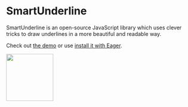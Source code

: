 # SmartUnderline

SmartUnderline is an open-source JavaScript library which uses clever
tricks to draw underlines in a more beautiful and readable way.

Check out [the demo](http://pages.eager.io/SmartUnderline) or use [install it with Eager](https://eager.io/app/eA9ULux0UOJP).

<a href="https://eager.io/app/eA9ULux0UOJP/install?source=button">
  <img src="https://install.eager.io/install-button.png" border="0" width="126">
</a>
